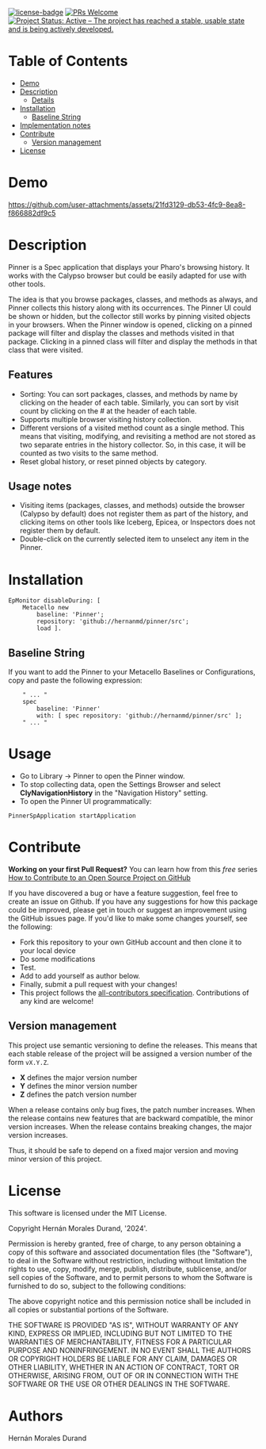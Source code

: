 [![license-badge](https://img.shields.io/badge/license-MIT-blue.svg)](https://img.shields.io/badge/license-MIT-blue.svg)
[![PRs Welcome](https://img.shields.io/badge/PRs-welcome-brightgreen.svg?style=flat-square)](http://makeapullrequest.com)
[![Project Status: Active – The project has reached a stable, usable state and is being actively developed.](http://www.repostatus.org/badges/latest/active.svg)](http://www.repostatus.org/#active)

# Table of Contents

- [Demo](#demo)
- [Description](#description)
  - [Details](#details) 
- [Installation](#installation)
  - [Baseline String](#baseline-string)
- [Implementation notes](#implementation-note)
- [Contribute](#contribute)
  - [Version management](#version-management)
- [License](#license)

# Demo

https://github.com/user-attachments/assets/21fd3129-db53-4fc9-8ea8-f866882df9c5

# Description

Pinner is a Spec application that displays your Pharo's browsing history. It works with the Calypso browser but could be easily adapted for use with other tools. 

The idea is that you browse packages, classes, and methods as always, and Pinner collects this history along with its occurrences. The Pinner UI could be shown or hidden, but the collector still works by pinning visited objects in your browsers. When the Pinner window is opened, clicking on a pinned package will filter and display the classes and methods visited in that package. Clicking in a pinned class will filter and display the methods in that class that were visited.

## Features

- Sorting: You can sort packages, classes, and methods by name by clicking on the header of each table. Similarly, you can sort by visit count by clicking on the # at the header of each table.
- Supports multiple browser visiting history collection.
- Different versions of a visited method count as a single method. This means that visiting, modifying, and revisiting a method are not stored as two separate entries in the history collector. So, in this case, it will be counted as two visits to the same method.
- Reset global history, or reset pinned objects by category.

## Usage notes

- Visiting items (packages, classes, and methods) outside the browser (Calypso by default) does not register them as part of the history, and clicking items on other tools like Iceberg, Epicea, or Inspectors does not register them by default.
- Double-click on the currently selected item to unselect any item in the Pinner.

# Installation

```smalltalk
EpMonitor disableDuring: [ 
	Metacello new	
		baseline: 'Pinner';	
		repository: 'github://hernanmd/pinner/src';	
		load ].
```

## Baseline String 

If you want to add the Pinner to your Metacello Baselines or Configurations, copy and paste the following expression:
```smalltalk
	" ... "
	spec
		baseline: 'Pinner' 
		with: [ spec repository: 'github://hernanmd/pinner/src' ];
	" ... "
```

# Usage

- Go to Library -> Pinner to open the Pinner window.
- To stop collecting data, open the Settings Browser and select **ClyNavigationHistory** in the "Navigation History" setting.
- To open the Pinner UI programmatically:

```smalltalk
PinnerSpApplication startApplication
```

# Contribute

**Working on your first Pull Request?** You can learn how from this *free* series [How to Contribute to an Open Source Project on GitHub](https://egghead.io/series/how-to-contribute-to-an-open-source-project-on-github)

If you have discovered a bug or have a feature suggestion, feel free to create an issue on Github.
If you have any suggestions for how this package could be improved, please get in touch or suggest an improvement using the GitHub issues page.
If you'd like to make some changes yourself, see the following:    

  - Fork this repository to your own GitHub account and then clone it to your local device
  - Do some modifications
  - Test.
  - Add <your GitHub username> to add yourself as author below.
  - Finally, submit a pull request with your changes!
  - This project follows the [all-contributors specification](https://github.com/kentcdodds/all-contributors). Contributions of any kind are welcome!

## Version management 

This project use semantic versioning to define the releases. This means that each stable release of the project will be assigned a version number of the form `vX.Y.Z`. 

- **X** defines the major version number
- **Y** defines the minor version number 
- **Z** defines the patch version number

When a release contains only bug fixes, the patch number increases. When the release contains new features that are backward compatible, the minor version increases. When the release contains breaking changes, the major version increases. 

Thus, it should be safe to depend on a fixed major version and moving minor version of this project.

# License
	
This software is licensed under the MIT License.

Copyright Hernán Morales Durand, '2024'.

Permission is hereby granted, free of charge, to any person obtaining a copy of this software and associated documentation files (the "Software"), to deal in the Software without restriction, including without limitation the rights to use, copy, modify, merge, publish, distribute, sublicense, and/or sell copies of the Software, and to permit persons to whom the Software is furnished to do so, subject to the following conditions:

The above copyright notice and this permission notice shall be included in all copies or substantial portions of the Software.

THE SOFTWARE IS PROVIDED "AS IS", WITHOUT WARRANTY OF ANY KIND, EXPRESS OR IMPLIED, INCLUDING BUT NOT LIMITED TO THE WARRANTIES OF MERCHANTABILITY, FITNESS FOR A PARTICULAR PURPOSE AND NONINFRINGEMENT. IN NO EVENT SHALL THE AUTHORS OR COPYRIGHT HOLDERS BE LIABLE FOR ANY CLAIM, DAMAGES OR OTHER LIABILITY, WHETHER IN AN ACTION OF CONTRACT, TORT OR OTHERWISE, ARISING FROM, OUT OF OR IN CONNECTION WITH THE SOFTWARE OR THE USE OR OTHER DEALINGS IN THE SOFTWARE.

# Authors

Hernán Morales Durand
